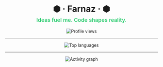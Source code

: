 <h1 align="center">⬢ · Farnaz · ⬢</h1>

<p align="center" style="font-weight: 600; font-size: 1.1rem; margin-top: -10px; color: #2ecc71;">
  Ideas fuel me. Code shapes reality.
</p>

<p align="center">
  <img src="https://komarev.com/ghpvc/?username=farnaztr&label=Profile%20views&color=27ae60&style=flat" alt="Profile views" />
</p>

---

<p align="center">
  <img src="https://github-readme-stats.vercel.app/api/top-langs/?username=farnaztr&layout=compact&langs_count=6&theme=dark" alt="Top languages" />
</p>

---

<p align="center">
  <img src="https://github-readme-activity-graph.vercel.app/graph?username=farnaztr&theme=react-dark&area=true" alt="Activity graph" />
</p>

